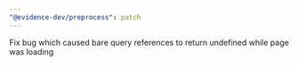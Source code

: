 ```yaml
---
"@evidence-dev/preprocess": patch
---
```


Fix bug which caused bare query references to return undefined while page was loading
